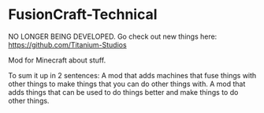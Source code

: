 FusionCraft-Technical
=====================

NO LONGER BEING DEVELOPED. Go check out new things here: https://github.com/Titanium-Studios

Mod for Minecraft about stuff.

To sum it up in 2 sentences:
A mod that adds machines that fuse things with other things to make things that you can do other things with.
A mod that adds things that can be used to do things better and make things to do other things.
